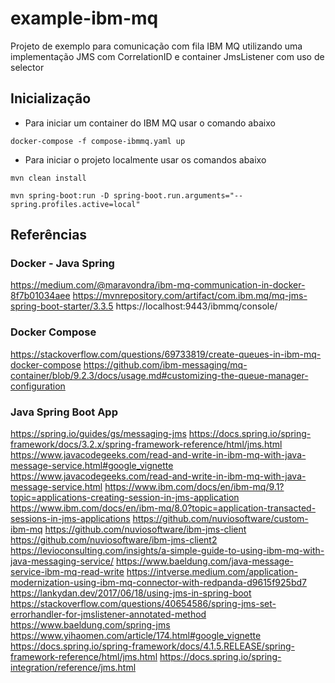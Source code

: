 # example-ibm-mq
Projeto de exemplo para comunicação com fila IBM MQ utilizando uma implementação
JMS com CorrelationID e container JmsListener com uso de selector

## Inicialização
- Para iniciar um container do IBM MQ usar o comando abaixo
```
docker-compose -f compose-ibmmq.yaml up
```
- Para iniciar o projeto localmente usar os comandos abaixo
```
mvn clean install
```
```
mvn spring-boot:run -D spring-boot.run.arguments="--spring.profiles.active=local"
```

## Referências
### Docker - Java Spring
https://medium.com/@maravondra/ibm-mq-communication-in-docker-8f7b01034aee
https://mvnrepository.com/artifact/com.ibm.mq/mq-jms-spring-boot-starter/3.3.5
https://localhost:9443/ibmmq/console/

### Docker Compose
https://stackoverflow.com/questions/69733819/create-queues-in-ibm-mq-docker-compose
https://github.com/ibm-messaging/mq-container/blob/9.2.3/docs/usage.md#customizing-the-queue-manager-configuration

### Java Spring Boot App
https://spring.io/guides/gs/messaging-jms
https://docs.spring.io/spring-framework/docs/3.2.x/spring-framework-reference/html/jms.html
https://www.javacodegeeks.com/read-and-write-in-ibm-mq-with-java-message-service.html#google_vignette
https://www.javacodegeeks.com/read-and-write-in-ibm-mq-with-java-message-service.html
https://www.ibm.com/docs/en/ibm-mq/9.1?topic=applications-creating-session-in-jms-application
https://www.ibm.com/docs/en/ibm-mq/8.0?topic=application-transacted-sessions-in-jms-applications
https://github.com/nuviosoftware/custom-ibm-mq
https://github.com/nuviosoftware/ibm-jms-client
https://github.com/nuviosoftware/ibm-jms-client2
https://levioconsulting.com/insights/a-simple-guide-to-using-ibm-mq-with-java-messaging-service/
https://www.baeldung.com/java-message-service-ibm-mq-read-write
https://intverse.medium.com/application-modernization-using-ibm-mq-connector-with-redpanda-d9615f925bd7
https://lankydan.dev/2017/06/18/using-jms-in-spring-boot
https://stackoverflow.com/questions/40654586/spring-jms-set-errorhandler-for-jmslistener-annotated-method
https://www.baeldung.com/spring-jms
https://www.yihaomen.com/article/174.html#google_vignette
https://docs.spring.io/spring-framework/docs/4.1.5.RELEASE/spring-framework-reference/html/jms.html
https://docs.spring.io/spring-integration/reference/jms.html